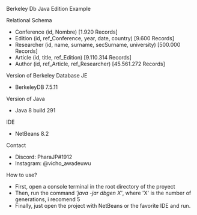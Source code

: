 Berkeley Db Java Edition Example

Relational Schema
- Conference (id, Nombre) [1.920 Records]
- Edition (id, ref_Conference, year, date, country) [9.600 Records]
- Researcher (id, name, surname, secSurname, university) [500.000 Records]
- Article (id, title, ref_Edition) [9.110.314 Records]
- Author (id, ref_Article, ref_Researcher) [45.561.272 Records]

Version of Berkeley Database JE
- BerkeleyDB 7.5.11

Version of Java
- Java 8 build 291

IDE
- NetBeans 8.2

Contact
- Discord: PharaJP#1912
- Instagram: @vicho_awadeuwu

How to use?
- First, open a console terminal in the root directory of the proyect
- Then, run the command *'java -jar dbgen X'*, where 'X' is the number of generations, i recomend 5
- Finally, just open the project with NetBeans or the favorite IDE and run.
